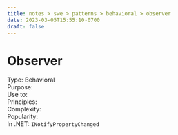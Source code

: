 ```yaml
---
title: notes > swe > patterns > behavioral > observer
date: 2023-03-05T15:55:10-0700
draft: false
---
```

# Observer
Type: Behavioral  
Purpose:  
Use to:  
Principles:  
Complexity:  
Popularity:  
In .NET: `INotifyPropertyChanged`  
